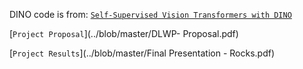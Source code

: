 DINO code is from: [`Self-Supervised Vision Transformers with DINO`](https://github.com/facebookresearch/dino)

[`Project Proposal`](../blob/master/DLWP- Proposal.pdf)

[`Project Results`](../blob/master/Final Presentation - Rocks.pdf)
